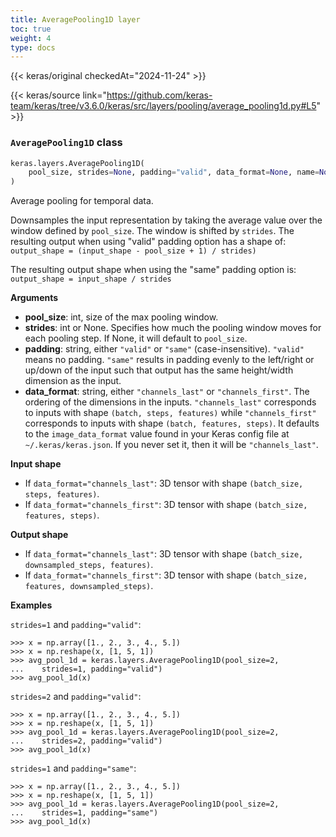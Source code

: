 ```yaml
---
title: AveragePooling1D layer
toc: true
weight: 4
type: docs
---
```


{{< keras/original checkedAt="2024-11-24" >}}

{{< keras/source link="https://github.com/keras-team/keras/tree/v3.6.0/keras/src/layers/pooling/average_pooling1d.py#L5" >}}

### `AveragePooling1D` class

```python
keras.layers.AveragePooling1D(
    pool_size, strides=None, padding="valid", data_format=None, name=None, **kwargs
)
```

Average pooling for temporal data.

Downsamples the input representation by taking the average value over the window defined by `pool_size`. The window is shifted by `strides`. The resulting output when using "valid" padding option has a shape of: `output_shape = (input_shape - pool_size + 1) / strides)`

The resulting output shape when using the "same" padding option is: `output_shape = input_shape / strides`

**Arguments**

- **pool_size**: int, size of the max pooling window.
- **strides**: int or None. Specifies how much the pooling window moves for each pooling step. If None, it will default to `pool_size`.
- **padding**: string, either `"valid"` or `"same"` (case-insensitive). `"valid"` means no padding. `"same"` results in padding evenly to the left/right or up/down of the input such that output has the same height/width dimension as the input.
- **data_format**: string, either `"channels_last"` or `"channels_first"`. The ordering of the dimensions in the inputs. `"channels_last"` corresponds to inputs with shape `(batch, steps, features)` while `"channels_first"` corresponds to inputs with shape `(batch, features, steps)`. It defaults to the `image_data_format` value found in your Keras config file at `~/.keras/keras.json`. If you never set it, then it will be `"channels_last"`.

**Input shape**

- If `data_format="channels_last"`: 3D tensor with shape `(batch_size, steps, features)`.
- If `data_format="channels_first"`: 3D tensor with shape `(batch_size, features, steps)`.

**Output shape**

- If `data_format="channels_last"`: 3D tensor with shape `(batch_size, downsampled_steps, features)`.
- If `data_format="channels_first"`: 3D tensor with shape `(batch_size, features, downsampled_steps)`.

**Examples**

`strides=1` and `padding="valid"`:

```console
>>> x = np.array([1., 2., 3., 4., 5.])
>>> x = np.reshape(x, [1, 5, 1])
>>> avg_pool_1d = keras.layers.AveragePooling1D(pool_size=2,
...    strides=1, padding="valid")
>>> avg_pool_1d(x)
```

`strides=2` and `padding="valid"`:

```console
>>> x = np.array([1., 2., 3., 4., 5.])
>>> x = np.reshape(x, [1, 5, 1])
>>> avg_pool_1d = keras.layers.AveragePooling1D(pool_size=2,
...    strides=2, padding="valid")
>>> avg_pool_1d(x)
```

`strides=1` and `padding="same"`:

```console
>>> x = np.array([1., 2., 3., 4., 5.])
>>> x = np.reshape(x, [1, 5, 1])
>>> avg_pool_1d = keras.layers.AveragePooling1D(pool_size=2,
...    strides=1, padding="same")
>>> avg_pool_1d(x)
```

